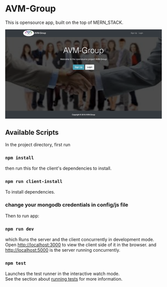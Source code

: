 # AVM-Group
This is opensource app, built on the top of MERN_STACK.

![alt text](https://github.com/harisbaig100/AVM-Group/blob/master/Screen%20Shot%202018-12-18%20at%207.00.22%20PM.png)


## Available Scripts

In the project directory, first run 

### `npm install`

then run this for the client's dependencies to install. 

### `npm run client-install`

To install dependencies.

### change your mongodb credentials in config/js file

Then to run app:

### `npm run dev`

which Runs the server and the client concurrently in development mode.<br>
Open [http://localhost:3000](http://localhost:3000) to view the client side of it in the browser.
and [http://localhost:5000](http://localhost:5000) is the server running concurrently.

### `npm test`

Launches the test runner in the interactive watch mode.<br>
See the section about [running tests](https://facebook.github.io/create-react-app/docs/running-tests) for more information.
